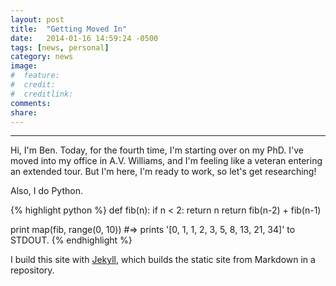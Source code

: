 ```yaml
---
layout: post
title:  "Getting Moved In"
date:   2014-01-16 14:59:24 -0500
tags: [news, personal]
category: news
image:
#  feature:
#  credit:
#  creditlink:
comments:
share:
---
```

---

Hi, I'm Ben. Today, for the fourth time, I'm starting over on my PhD. I've
moved into my office in A.V. Williams, and I'm feeling like a veteran
entering an extended tour. But I'm here, I'm ready to work, so let's get
researching!

Also, I do Python.

{% highlight python %}
def fib(n):
    if n < 2:
        return n
    return fib(n-2) + fib(n-1)

print map(fib, range(0, 10))
#=> prints '[0, 1, 1, 2, 3, 5, 8, 13, 21, 34]' to STDOUT.
{% endhighlight %}

I build this site with [Jekyll][jekyll], which builds the static site from
Markdown in a repository.

[jekyll]:    http://jekyllrb.com
